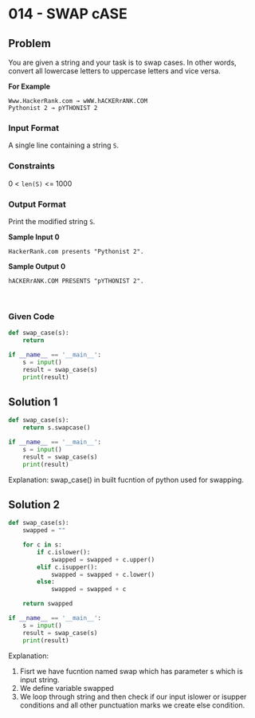 # 014 - SWAP cASE
## Problem

You are given a string and your task is to swap cases. In other words, convert all lowercase letters to uppercase letters and vice versa.

**For Example**

```
Www.HackerRank.com → wWW.hACKERrANK.COM
Pythonist 2 → pYTHONIST 2
```


### Input Format

A single line containing a string `S`.


### Constraints

0 < `len(S)` <= 1000


### Output Format

Print the modified string `S`.


**Sample Input 0**

```
HackerRank.com presents "Pythonist 2".
```

**Sample Output 0**

```
hACKERrANK.COM PRESENTS "pYTHONIST 2".
```


<br>


### Given Code

```python
def swap_case(s):
    return

if __name__ == '__main__':
    s = input()
    result = swap_case(s)
    print(result)
```


## Solution 1

```python
def swap_case(s):
    return s.swapcase()

if __name__ == '__main__':
    s = input()
    result = swap_case(s)
    print(result)
```
Explanation: swap_case() in built fucntion of python used for swapping. 

## Solution 2

```python
def swap_case(s):
    swapped = ""

    for c in s:
        if c.islower():
            swapped = swapped + c.upper()
        elif c.isupper():
            swapped = swapped + c.lower()
        else:
            swapped = swapped + c

    return swapped

if __name__ == '__main__':
    s = input()
    result = swap_case(s)
    print(result)
```
Explanation:
1) Fisrt we have fucntion named swap which has parameter s which is input string.
2) We define variable swapped 
3) We loop through string and then check if our input islower or isupper conditions and all other punctuation marks we create else condition.